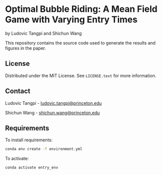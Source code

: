 # Optimal Bubble Riding: A Mean Field Game with Varying Entry Times 
by Ludovic Tangpi and Shichun Wang

This repository contains the source code used to generate the results and figures in the paper. 

## License
Distributed under the MIT License. See `LICENSE.text` for more information.

## Contact
Ludovic Tangpi - ludovic.tangpi@princeton.edu 

Shichun Wang - shichun.wang@princeton.edu

## Requirements

To install requirements:

```bash
conda env create -f environment.yml
```

To activate:

```bash
conda activate entry_env
```
